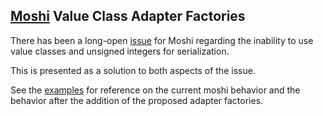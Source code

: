 ## [Moshi](github.com/square/moshi) Value Class Adapter Factories

There has been a long-open [issue](https://github.com/square/moshi/issues/1170) for Moshi regarding the inability to use value classes and unsigned integers for serialization.

This is presented as a solution to both aspects of the issue.


See the [examples](./EXAMPLES.md) for reference on the current moshi behavior and the behavior after the addition of the proposed adapter factories.
